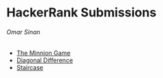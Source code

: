 # HackerRank Submissions
###### Omar Sinan

- [The Minnion Game](https://github.com/omarsinan/hackerrank/blob/master/submissions/the_minnion_game.py "The Minnion Game")
- [Diagonal Difference](https://github.com/omarsinan/hackerrank/blob/master/submissions/diagonal_difference.py "Diagonal Difference")
- [Staircase](https://github.com/omarsinan/hackerrank/blob/master/submissions/staircase.py "Staircase")
